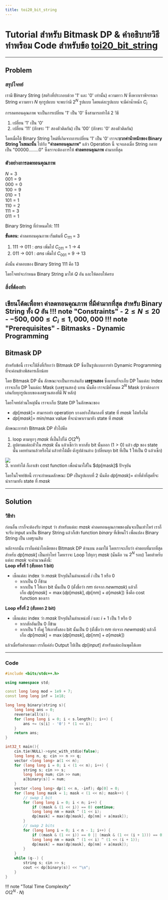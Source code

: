 ```yaml
---
title: toi20_bit_string
---
```

# Tutorial สำหรับ Bitmask DP & คำอธิบายวิธีทำพร้อม Code สำหรับข้อ [toi20_bit_string](https://programming.in.th/tasks/toi20_bit_string/)

---

## Problem

### สรุปโจทย์

เรามี Binary String (สตริงที่ประกอบด้วย '1' และ '0' เท่านั้น) ความยาว $N$ ซึ่งหากเราพิจารณา String ความยาว $N$ ทุกรูปแบบ จะพบว่ามี $2^N$ รูปแบบ โดยแต่ละรูปแบบ จะมีค่าน้ำหนัก $C_i$

การลดทอนคุณภาพ จะเป็นการเปลี่ยน '1' เป็น '0' ซึ่งสามารถทำได้ 2 วิธี

1. เปลี่ยน '1' เป็น '0'
2. เปลี่ยน '11' (อักขระ '1' สองตัวติดกัน) เป็น '00' (อักขระ '0' สองตัวติดกัน)

โดยเมื่อได้ Binary String ใหม่ที่เกิดจากการเปลี่ยน '1' เป็น '0' เราจะ**บวกค่าน้ำหนักของ Binary String ในขณะนั้น** ไปกับ **"ค่าลดทอนคุณภาพ"**
แล้ว Operation นี้ จะจบลงเมื่อ String กลายเป็น "00000........0" ซึ่งเราจะต้องการให้ **ค่าลดทอนคุณภาพ** ค่ามากที่สุด

### **ตัวอย่างการลดทอนคุณภาพ**

$N = 3$<br>
$001 = 9$<br>
$000 = 0$<br>
$100 = 9$<br>
$010 = 1$<br>
$101 = 1$<br>
$110 = 2$<br>
$111 = 3$<br>
$011 = 1$<br>

Binary String ที่กำหนดให้: $111$

**ขั้นตอน:**
ค่าลดทอนคุณภาพ เริ่มต้นที่ $C_{111}$ = 3<br>

1. 111 -> 011 : $ans$ เพิ่มไป $C_{011}$ = 1 -> 4<br>
2. 011 -> 001 : $ans$ เพิ่มไป $C_{001}$ = 9 -> 13<br>

ดังนั้น คำตอบของ Binary String $111$ คือ 13

โดยโจทย์จะกำหนด Binary String มาให้ $Q$ อัน และให้ตอบให้ครบ

### สิ่งที่ต้องทำ

เขียนโค้ดเพื่อหา **ค่าลดทอนคุณภาพ** ที่มีค่ามากที่สุด สำหรับ Binary String ทั้ง $Q$ อัน
!!! note "Constraints"
    - $2 \leq N \leq 20$
    - $-500,000 \leq C_i \leq 1,000,000$
!!! note "Prerequisites"
    - Bitmasks
    - Dynamic Programming
---

## Bitmask DP

สำหรับข้อนี้ เราจะใช้สิ่งที่เรียกว่า Bitmask DP ซึ่งเป็นรูปแบบการทำ Dynamic Programming ที่จะค่อนข้างพิสดารเล็กน้อย

โดย Bitmask DP นั้น ลักษณะจะเป็นการเล่นกับ **เลขฐานสอง** ซึ่งแทนที่จะเก็บ DP ในแต่ละ Index เราจะเก็บ DP ในแต่ละ Mask (เลขฐานสอง) แทน นั่นคือ เราจะมีทั้งหมด $2^N$ Mask (เราต้องการเล่นกับทุกรูปแบบของเลขฐานสองที่มี $N$ หลัก)

โดยโจทย์ส่วนใหญ่นั้น เราจะเก็บ State DP ในลักษณะของ

- $dp[mask] =$ สามารถทำ operation บางอย่างให้มาลงที่ state ที่ $mask$ ได้หรือไม่
- $dp[mask] =$ min/max value ที่จะนำพาเรามายัง state ที่ $mask$

ลักษณะการทำ Bitmask DP ทั่วไปคือ<br>

1. loop ตามทุกๆ $mask$ ที่เป็นไปได้ $O(2^N)$<br>
2. ลูปตามแต่ละตัวใน $mask$ นั้น แล้วเช็กว่า หากสับ bit นั้นออก $(1 > 0)$ แล้ว $dp$ ของ state นั้น เคยทำมาแล้วหรือไม่ แล้วทำได้มั้ย ดังรูปด้านล่าง (เปลี่ยนทุก bit ที่เป็น 1 ให้เป็น 0 แล้วเช็ก)<br>

<div class="bitmask-container">
<img src="https://i.ibb.co/6RKWGJ6n/Screenshot-2025-08-23-123831.png" class="bitmask_dp"><br>
</div>
3.
หากทำได้ ก็เอาเข้า cost function เพื่อนำมาใส่ใน $dp[mask]$ ปัจจุบัน

โดยในโจทย์ข้อนี้ เราจะกำหนดลักษณะ DP เป็นรูปแบบที่ 2 นั่นคือ $dp[mask] =$ ค่าที่ต่ำที่สุดที่จะนำเรามายัง state ที่ $mask$

---

## Solution

### วิธีทำ

ก่อนอื่น เราก็จะต้องรับ input ว่า สำหรับแต่ละ $mask$ ค่าลดทอนคุณภาพของมันจะเป็นเท่าไหร่ เราก็จะรับ input มาเป็น Binary String แล้วก็เข้า function $binary$ ที่เขียนไว้ เพื่อแปลง Binary String เป็น เลขฐานสิบ

หลักจากนั้น เราก็แค่นำไอเดียของ Bitmask DP ด้านบน ลงมาใช้ โดยเราจะเก็บว่า คำตอบที่มากที่สุดสำหรับ $dp[mask]$ เป็นเท่าไหร่ โดยเราจะ Loop ไปทุกๆ $mask$ (นั่นคือ วน $2^N$ รอบ) โดยสำหรับแต่ละ $mask$ จะคำนวณดังนี้:<br>
**Loop ครั้งที่ 1 (สับออก 1 bit)**

- เช็กแต่ละ index ว่า $mask$ ปัจจุบันในตำแหน่งที่ $i$ เป็น 1 หรือ 0
  - หากเป็น 0 ก็ข้าม  
  - หากเป็น 1 ให้เอา bit นั้นเป็น 0 (ตั้งชื่อว่า $nm$ ย่อจาก $new mask$) แล้วก็  
      เก็บ $dp[mask] = \max(dp[mask], dp[nm] + a[mask])$ ซึ่งคือ cost function ของเรา

**Loop ครั้งที่ 2 (สับออก 2 bit)**

- เช็กแต่ละ index ว่า $mask$ ปัจจุบันในตำแหน่งที่ $i$ และ $i+1$ เป็น 1 หรือ 0
  - หากสักอันเป็น 0 ก็ข้าม  
  - หากเป็น 1 ทั้งคู่ ให้เอาทั้งสอง bit นั้นเป็น 0 (ตั้งชื่อว่า $nm$ ย่อจาก $new mask$) แล้วก็  
      เก็บ $dp[mask] = \max(dp[mask], dp[nm] + a[mask])$

แล้วเมื่อรับคำถามมา เราก็แค่ส่ง Output ไปเป็น $dp[input]$ สำหรับแต่ละอินพุตได้เลย

---

### Code

```cpp title="toi20_bit_string.cpp"
#include <bits/stdc++.h>

using namespace std;

const long long mod = 1e9 + 7;
const long long inf = 1e18;

long long binary(string s){
    long long ans = 0;
    reverse(all(s));
    for (long long i = 0; i < s.length(); i++) {
        ans += (s[i] - '0') * (1 << i);
    }
    return ans;
}

int32_t main(){
    cin.tie(NULL)->sync_with_stdio(false);
    long long n, q; cin >> n >> q;
    vector <long long> a(1 << n);
    for (long long i = 0; i < (1 << n); i++) {
        string s; cin >> s;
        long long num; cin >> num;
        a[binary(s)] = num;
    }
    vector <long long> dp(1 << n, -inf); dp[0] = 0;
    for (long long mask = 1; mask < (1 << n); mask++) {
        // swap 1 bit
        for (long long i = 0; i < n; i++) {
            if ((mask & (1 << i)) == 0) continue;
            long long nm = mask ^ (1 << i);
            dp[mask] = max(dp[mask], dp[nm] + a[mask]);
        }
        // swap 2 bits
        for (long long i = 0; i < n - 1; i++) {
            if ((mask & (1 << i)) == 0 || (mask & (1 << (i + 1))) == 0) continue;
            long long nm = mask ^ (1 << i) ^ (1 << (i + 1));
            dp[mask] = max(dp[mask], dp[nm] + a[mask]);
        }
    }
    while (q--) {
        string s; cin >> s;
        cout << dp[binary(s)] << "\n";
    }
}
```

!!! note "Total Time Complexity"  
    $O(2^N \cdot N)$
